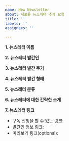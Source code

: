```yaml
---
name: New Newsletter
about: 새로운 뉴스레터 추가 요청
title: ''
labels: ''
assignees: ''

---
```


**1. 뉴스레터 이름**

**2. 뉴스레터 발간인**

**3. 뉴스레터 발간 주기**

**4. 뉴스레터 발간 형태**

**5. 뉴스레터 분류**

**6. 뉴스레터에 대한 간략한 소개**

**7. 뉴스레터 링크**

- 구독 신청을 할 수 있는 링크:
- 발간인 정보 링크:
- 미리보기 링크(optional):
